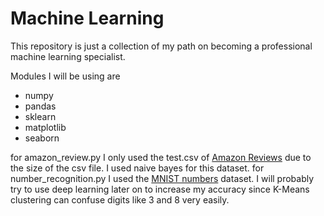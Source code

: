 # Machine Learning

This repository is just a collection of my path on becoming a professional machine learning specialist.

Modules I will be using are
* numpy
* pandas
* sklearn
* matplotlib
* seaborn

for amazon_review.py I only used the test.csv of [Amazon Reviews](https://www.kaggle.com/datasets/kritanjalijain/amazon-reviews?select=test.csv) due to the size of the csv file. I used naive bayes for this dataset.
for number_recognition.py I used the [MNIST numbers](https://www.kaggle.com/competitions/digit-recognizer) dataset. I will probably try to use deep learning later on to increase my accuracy since K-Means clustering can confuse digits like 3 and 8 very easily.


